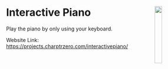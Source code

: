 # Interactive Piano <img src="https://i.imgur.com/LrtMYDy.png" align="right" width="20%">

Play the piano by only using your keyboard.

Website Link: https://projects.charptrzero.com/interactivepiano/

